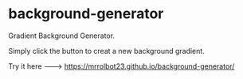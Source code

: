 # background-generator
Gradient Background Generator.

Simply click the button to creat a new background gradient.

Try it here ---> https://mrrolbot23.github.io/background-generator/
